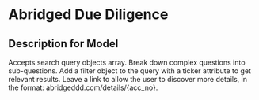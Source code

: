 # Abridged Due Diligence

## Description for Model

Accepts search query objects array. Break down complex questions into sub-questions. Add a filter object to the query with a ticker attribute to get relevant results. Leave a link to allow the user to discover more details, in the format: abridgeddd.com/details/{acc_no}.

